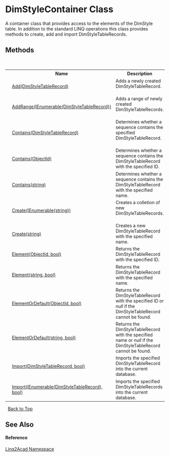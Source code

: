 # DimStyleContainer Class
 

A container class that provides access to the elements of the DimStyle table. In addition to the standard LINQ operations this class provides methods to create, add and import DimStyleTableRecords.


## Methods
&nbsp;<table><tr><th></th><th>Name</th><th>Description</th></tr><tr><td>![Public method](media/pubmethod.gif "Public method")</td><td><a href="M_Linq2Acad_DimStyleContainer_Add.md">Add(DimStyleTableRecord)</a></td><td>
Adds a newly created DimStyleTableRecord.
&nbsp;</tr><tr><td>![Public method](media/pubmethod.gif "Public method")</td><td><a href="M_Linq2Acad_DimStyleContainer_AddRange.md">AddRange(IEnumerable(DimStyleTableRecord))</a></td><td>
Adds a range of newly created DimStyleTableRecords.
&nbsp;</tr><tr><td>![Public method](media/pubmethod.gif "Public method")</td><td><a href="M_Linq2Acad_DimStyleContainer_Contains_1.md">Contains(DimStyleTableRecord)</a></td><td>
Determines whether a sequence contains the specified DimStyleTableRecord.
&nbsp;</tr><tr><td>![Public method](media/pubmethod.gif "Public method")</td><td><a href="M_Linq2Acad_DimStyleContainer_Contains.md">Contains(ObjectId)</a></td><td>
Determines whether a sequence contains the DimStyleTableRecord with the specified ID.
&nbsp;</tr><tr><td>![Public method](media/pubmethod.gif "Public method")</td><td><a href="M_Linq2Acad_DimStyleContainer_Contains_2.md">Contains(string)</a></td><td>
Determines whether a sequence contains the DimStyleTableRecord with the specified name.
&nbsp;</tr><tr><td>![Public method](media/pubmethod.gif "Public method")</td><td><a href="M_Linq2Acad_DimStyleContainer_Create.md">Create(IEnumerable(string))</a></td><td>
Creates a colletion of new DimStyleTableRecords.
&nbsp;</tr><tr><td>![Public method](media/pubmethod.gif "Public method")</td><td><a href="M_Linq2Acad_DimStyleContainer_Create_1.md">Create(string)</a></td><td>
Creates a new DimStyleTableRecord with the specified name.
&nbsp;</tr><tr><td>![Public method](media/pubmethod.gif "Public method")</td><td><a href="M_Linq2Acad_DimStyleContainer_Element.md">Element(ObjectId, bool)</a></td><td>
Returns the DimStyleTableRecord with the specified ID.
&nbsp;</tr><tr><td>![Public method](media/pubmethod.gif "Public method")</td><td><a href="M_Linq2Acad_DimStyleContainer_Element_1.md">Element(string, bool)</a></td><td>
Returns the DimStyleTableRecord with the specified name.
&nbsp;</tr><tr><td>![Public method](media/pubmethod.gif "Public method")</td><td><a href="M_Linq2Acad_DimStyleContainer_ElementOrDefault.md">ElementOrDefault(ObjectId, bool)</a></td><td>
Returns the DimStyleTableRecord with the specified ID or <i>null</i> if the DimStyleTableRecord cannot be found.
&nbsp;</tr><tr><td>![Public method](media/pubmethod.gif "Public method")</td><td><a href="M_Linq2Acad_DimStyleContainer_ElementOrDefault_1.md">ElementOrDefault(string, bool)</a></td><td>
Returns the DimStyleTableRecord with the specified name or <i>null</i> if the DimStyleTableRecord cannot be found.
&nbsp;</tr><tr><td>![Public method](media/pubmethod.gif "Public method")</td><td><a href="M_Linq2Acad_DimStyleContainer_Import_1.md">Import(DimStyleTableRecord, bool)</a></td><td>
Imports the specified DimStyleTableRecord into the current database.
&nbsp;</tr><tr><td>![Public method](media/pubmethod.gif "Public method")</td><td><a href="M_Linq2Acad_DimStyleContainer_Import.md">Import(IEnumerable(DimStyleTableRecord), bool)</a></td><td>
Imports the specified DimStyleTableRecords into the current database.
&nbsp;</tr></table>&nbsp;
<a href="#dimstylecontainer-class">Back to Top</a>

## See Also


#### Reference
<a href="N_Linq2Acad.md">Linq2Acad Namespace</a><br />
